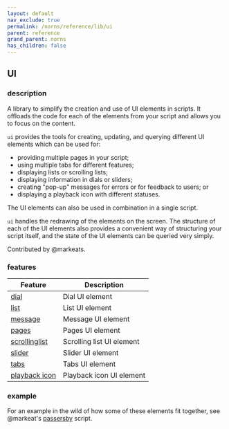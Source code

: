 ```yaml
---
layout: default
nav_exclude: true
permalink: /norns/reference/lib/ui
parent: reference
grand_parent: norns
has_children: false
---
```


## UI

### description

A library to simplify the creation and use of UI elements in scripts. It offloads the code for each of the elements from your script and allows you to focus on the content.

`ui` provides the tools for creating, updating, and querying different UI elements which can be used for:

- providing multiple pages in your script;
- using multiple tabs for different features; 
- displaying lists or scrolling lists;
- displaying information in dials or sliders;
- creating "pop-up" messages for errors or for feedback to users; or
- displaying a playback icon with different statuses. 

The UI elements can also be used in combination in a single script. 

`ui` handles the redrawing of the elements on the screen. The structure of each of the UI elements also provides a convenient way of structuring your script itself, and the state of the UI elements can be queried very simply. 

Contributed by @markeats. 

### features

| Feature                             | Description               |
| ----------------------------------- | ------------------------- |
| [dial](./ui/dial)                   | Dial UI element           |
| [list](./ui/list)                   | List UI element           |
| [message](./ui/message)             | Message UI element        |
| [pages](./ui/pages)                 | Pages UI element          |
| [scrollinglist](./ui/scrollinglist) | Scrolling list UI element |
| [slider](./ui/slider)               | Slider UI element         |
| [tabs](./ui/tabs)                   | Tabs UI element           |
| [playback icon](./ui/playbackicon)  | Playback icon UI element  |

### example

For an example in the wild of how some of these elements fit together, see @markeat's [passersby](https://github.com/markwheeler/passersby) script.

